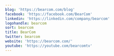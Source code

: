 ```yaml
---
blog: 'https://bearcom.com/blog'
facebook: 'https://facebook.com/BearCom'
linkedin: 'https://linkedin.com/company/bearcom'
logohandle: bearcom
sort: bearcom
title: BearCom
twitter: bearcom
website: 'https://bearcom.com/'
youtube: 'https://youtube.com/bearcomtv'
---
```

